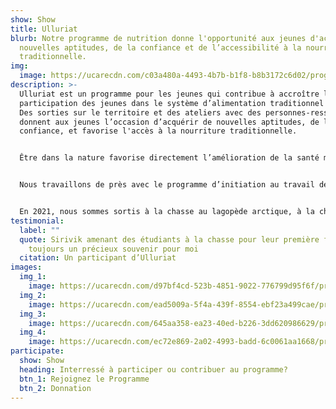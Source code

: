 ```yaml
---
show: Show
title: Ulluriat
blurb: Notre programme de nutrition donne l'opportunité aux jeunes d'acquérir de
  nouvelles aptitudes, de la confiance et de l’accessibilité à la nourriture
  traditionnelle.
img:
  image: https://ucarecdn.com/c03a480a-4493-4b7b-b1f8-b8b3172c6d02/program_ulluriat_hero_hu14176f57fd50db76b1808ad1f6d3224f_7650210_1000x600_fit_q75_box.jpg
description: >-
  Ulluriat est un programme pour les jeunes qui contribue à accroître la
  participation des jeunes dans le système d’alimentation traditionnel inuit.
  Des sorties sur le territoire et des ateliers avec des personnes-ressources
  donnent aux jeunes l’occasion d’acquérir de nouvelles aptitudes, de la
  confiance, et favorise l'accès à la nourriture traditionnelle.


  Être dans la nature favorise directement l’amélioration de la santé mentale, de même que l’identité culturelle, et crée un sentiment d’appartenance. Nous comprenons que, pour certains, il peut y avoir certains défis d’accessibilité au territoire, notre but est de diminuer ces barrières qui restreignent des membres de la communauté, et de donner à tous la chance de s’approvisionner en nourriture traditionnelle!


  Nous travaillons de près avec le programme d’initiation au travail de l’école Innalik, mais le programme reste accessible à tous les jeunes de 13 à 20 ans. Nos sorties sont guidées par des chasseurs expérimentés tandis que nos ateliers sont donnés par des aînés et certains individus aux talents traditionnels recherchés. Ulluriat vous intéresse? Que ce soit pour participer aux excursions sur le territoire, pour donner un atelier ou pour supporter le programme, n’hésitez pas à communiquer avec nous!


  En 2021, nous sommes sortis à la chasse au lagopède arctique, à la chasse aux phoques, à la pêche à la truite sur glace et nous avons réalisé un atelier de préparation de fourrure de loup, pour ne nommer que quelques-unes de nos réalisations!
testimonial:
  label: ""
  quote: Sirivik amenant des étudiants à la chasse pour leur première fois restera
    toujours un précieux souvenir pour moi
  citation: Un participant d’Ulluriat
images:
  img_1:
    image: https://ucarecdn.com/d97bf4cd-523b-4851-9022-776799d95f6f/program_ulluriat_gallery_1_hu2a798bafb9c0c7f21f012f33524e3083_7174580_0x600_resize_q75_box.jpg
  img_2:
    image: https://ucarecdn.com/ead5009a-5f4a-439f-8554-ebf23a499cae/program_ulluriat_gallery_2_huaa6e640363aa8b9088cd453cce9786a4_910091_0x600_resize_q75_box.jpg
  img_3:
    image: https://ucarecdn.com/645aa358-ea23-40ed-b226-3dd620986629/program_ulluriat_gallery_3_hu5397f285310b1f4c1fe4065ae7a8f0fc_3502519_600x600_fill_q75_box_smart1.jpg
  img_4:
    image: https://ucarecdn.com/ec72e869-2a02-4993-badd-6c0061aa1668/program_ulluriat_gallery_4_hu24eb8a6ce3bae42fe5c5483f475fd860_6593274_600x600_fill_q75_box_smart1.jpg
participate:
  show: Show
  heading: Interressé à participer ou contribuer au programme?
  btn_1: Rejoignez le Programme
  btn_2: Donnation
---
```

